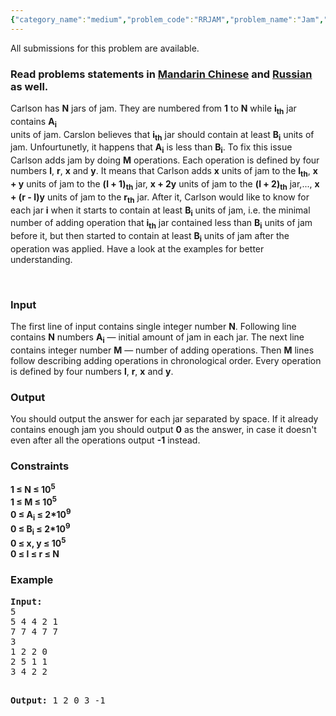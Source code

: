 ```yaml
---
{"category_name":"medium","problem_code":"RRJAM","problem_name":"Jam","languages_supported":{"0":"ADA","1":"ASM","2":"BASH","3":"BF","4":"C","5":"C99 strict","6":"CAML","7":"CLOJ","8":"CLPS","9":"CPP 4.3.2","10":"CPP 4.9.2","11":"CPP14","12":"CS2","13":"D","14":"ERL","15":"FORT","16":"FS","17":"GO","18":"HASK","19":"ICK","20":"ICON","21":"JAVA","22":"JS","23":"LISP clisp","24":"LISP sbcl","25":"LUA","26":"NEM","27":"NICE","28":"NODEJS","29":"PAS fpc","30":"PAS gpc","31":"PERL","32":"PERL6","33":"PHP","34":"PIKE","35":"PRLG","36":"PYTH","37":"PYTH 3.4","38":"RUBY","39":"SCALA","40":"SCM guile","41":"SCM qobi","42":"ST","43":"TCL","44":"TEXT","45":"WSPC"},"max_timelimit":1,"source_sizelimit":50000,"problem_author":"Rubanenko","problem_tester":"tuananh93","date_added":"7-09-2014","tags":{"0":"Rubanenko","1":"cook53","2":"hard","3":"sqrt"},"editorial_url":"http://discuss.codechef.com/problems/RRJAM","time":{"view_start_date":1419186758,"submit_start_date":1419186758,"visible_start_date":1419186758,"end_date":1735669800},"layout":"problem"}
---
```

<span class="solution-visible-txt">All submissions for this problem are available.</span><h3> Read problems statements in <a target="_blank" href="http://www.codechef.com/download/translated/COOK53/mandarin/RRJAM.pdf">Mandarin Chinese</a> and <a target="_blank" href="http://www.codechef.com/download/translated/COOK53/russian/RRJAM.pdf">Russian</a> as well.</h3>
<p>Carlson has <b>N</b> jars of jam. They are numbered from <b>1</b> to <b>N</b> while <b>i<sub>th</sub></b> jar contains <b>A<sub>i</sub></b><br />
units of jam. Carslon believes that <b>i<sub>th</sub></b> jar should contain at least <b>B<sub>i</sub></b> units of jam. Unfourtunetly, it happens that <b>A<sub>i</sub></b> is less than <b>B<sub>i</sub></b>. To fix this issue Carlson adds jam by doing <b>M</b> operations. Each operation is defined by four numbers <b>l</b>, <b>r</b>, <b>x</b> and <b>y</b>. It means that Carlson adds <b>x</b> units of jam to the <b>l<sub>th</sub></b>, <b>x + y</b> units of jam to the <b>(l + 1)<sub>th</sub></b> jar, <b>x + 2y</b> units of jam to the <b>(l + 2)<sub>th</sub></b> jar,..., <b>x + (r - l)y</b> units of jam to the <b>r<sub>th</sub></b> jar. After it, Carlson would like to know for each jar <b>i</b> when it starts to contain at least <b>B<sub>i</sub></b> units of jam, i.e. the minimal number of adding operation that <b>i<sub>th</sub></b> jar contained less than <b>B<sub>i</sub></b> units of jam before it, but then started to contain at least <b>B<sub>i</sub></b> units of jam after the operation was applied. Have a look at the examples for better understanding.</p>
<p> </p>
<h3>Input</h3>
<p>The first line of input contains single integer number <b>N</b>. Following line contains <b>N</b> numbers <b>A<sub>i</sub></b> — initial amount of jam in each jar. The next line contains integer number <b>M</b> — number of adding operations. Then <b>M</b> lines follow describing adding operations in chronological order. Every operation is defined by four numbers <b>l</b>, <b>r</b>, <b>x</b> and <b>y</b>.
</p>
<h3>Output</h3>
<p>You should output the answer for each jar separated by space. If it already contains enough jam you should output <b>0</b> as the answer, in case it doesn't even after all the operations output <b>-1</b> instead.</p>
<h3>Constraints</h3>
<p><b>1 ≤ N ≤ 10<sup>5</sup></b><br />
<b>1 ≤ M ≤ 10<sup>5</sup></b><br />
<b>0 ≤ A<sub>i</sub> ≤ 2*10<sup>9</sup></b><br />
<b>0 ≤ B<sub>i</sub> ≤ 2*10<sup>9</sup></b><br />
<b>0 ≤ x, y ≤ 10<sup>5</sup></b><br />
<b>0 ≤ l ≤ r ≤ N</b></p>
<h3>Example</h3>
<pre><b>Input:</b>
5
5 4 4 2 1
7 7 4 7 7
3
1 2 2 0
2 5 1 1
3 4 2 2

<b>Output:</b>
1 2 0 3 -1


</pre>